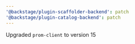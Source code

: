 ```yaml
---
'@backstage/plugin-scaffolder-backend': patch
'@backstage/plugin-catalog-backend': patch
---
```


Upgraded `prom-client` to version 15
